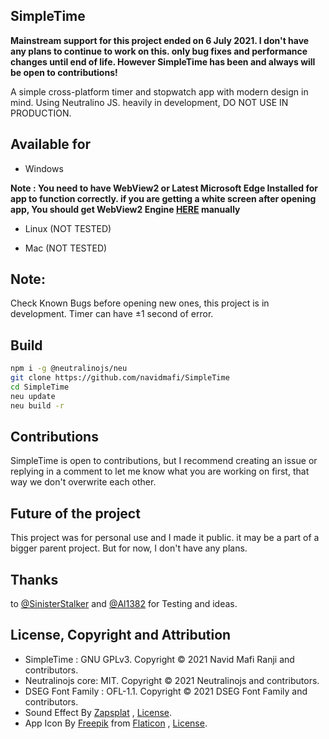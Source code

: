 ## SimpleTime
**Mainstream support for this project ended on 6 July 2021. I don't have any plans to continue to work on this. only bug fixes and performance changes until end of life. However SimpleTime has been and always will be open to contributions!**

A simple cross-platform timer and stopwatch app with modern design in mind. Using Neutralino JS. heavily in development, DO NOT USE IN PRODUCTION.

## Available for
- Windows 

**Note : You need to have WebView2 or Latest Microsoft Edge Installed for app to function correctly. if you are getting a white screen after opening app, You should get WebView2 Engine [HERE](https://developer.microsoft.com/en-us/microsoft-edge/webview2/#download-section) manually**



- Linux (NOT TESTED)

- Mac (NOT TESTED)

## Note:
Check Known Bugs before opening new ones, this project is in development.
Timer can have ±1 second of error.
## Build
```bash
npm i -g @neutralinojs/neu
git clone https://github.com/navidmafi/SimpleTime
cd SimpleTime
neu update
neu build -r
```

## Contributions

SimpleTime is open to contributions, but I recommend creating an issue or replying in a comment to let me know what you are working on first, that way we don't overwrite each other.

## Future of the project
This project was for personal use and I made it public. it may be a part of a bigger parent project. But for now, I don't have any plans.


## Thanks
to [@SinisterStalker](https://github.com/sinisterstalker) and [@Al1382](https://github.com/Al1382) for Testing and ideas.

## License, Copyright and Attribution
- SimpleTime :  GNU GPLv3. Copyright © 2021 Navid Mafi Ranji and contributors.
- Neutralinojs core: MIT. Copyright © 2021 Neutralinojs and contributors.
- DSEG Font Family : OFL-1.1. Copyright © 2021 DSEG Font Family and contributors.
- Sound Effect By [Zapsplat](https://www.zapsplat.com) , [License](https://www.zapsplat.com/license-type/standard-license/).
- App Icon By [Freepik](https://www.freepik.com/) from [Flaticon](https://www.flaticon.com/free-icon/clock_2784399) , [License](https://media.flaticon.com/license/license.pdf).